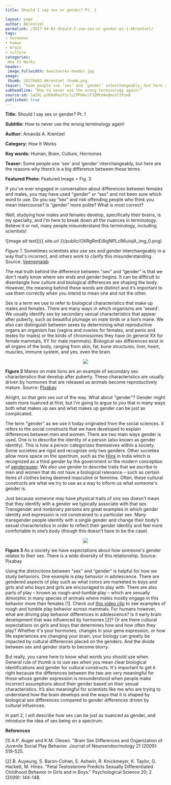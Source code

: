 ```yaml
---
title: Should I say sex or gender? Pt. 1

layout: page
author: AKrentzel
permalink: /2017-04-03-Should-I-use-sex-or-gender-pt-1-AKrentzel/
tags:
- hormones
- human
- brain
- culture
categories:
 How It Works
header:
 image_fullwidth: howitworks-header.jpg
image:
 thumb: 20170402_AKrentzel_thumb.png
teaser: “Some people use ‘sex’ and ‘gender’ interchangeably, but here are the reasons why there’s is a big difference between these terms.”
subheadline: “How to never use the wrong terminology again!”
source-id: 1aZXL_pJKAdReiP1clLCPFHHvlF32MtQ4eQmceltPzv8
published: true
---
```

**Title:** Should I say sex or gender? Pt. 1

**Subtitle:** How to never use the wrong terminology again!

**Author:** Amanda A. Krentzel

**Category:** How It Works

**Key words:** Human, Brain, Culture, Hormones

**Teaser:** Some people use 'sex' and ‘gender’ interchangeably, but here are the reasons why there’s is a big difference between these terms. 

**Featured Photo:** Featured Image = Fig.  3

If you've ever engaged in conversation about differences between females and males, you may have used "gender" or “sex” and not been sure which word to use. Do you say “sex” and risk offending people who think you mean intercourse? Is “gender” more polite? What is most correct?

Well, studying how males and females develop, specifically their brains, is my specialty, and I'm here to break down all the nuances in terminology. Believe it or not, many people misunderstand this terminology, including scientists! 

![image alt text]({{ site.url }}/public/OXRgRmEi8qjNPLcR6uiojA_img_0.png)

*Figure 1.* Sometimes scientists also use sex and gender interchangeably in a way that's incorrect, and others work to clarify this misunderstanding. Source: [Veenemalab](https://twitter.com/veenemalab) 

The real truth behind the difference between "sex" and “gender” is that we don't really know where sex ends and gender begins. It can be difficult to disentangle how culture and biological differences are shaping the body. However, the meaning behind these words are distinct and it’s important to use them correctly when you intend to mean one and not the other.   

Sex is a term we use to refer to biological characteristics that make up males and females. There are many ways in which organisms are 'sexed'. We usually identify sex by secondary sexual characteristics that appear after puberty, such as beautiful plumage on male birds or a lion’s mane. We also can distinguish between sexes by determining what reproductive organs an organism has (vagina and ovaries for females, and penis and testes for males) or the kinds of chromosomes they have (in general XX for female mammals, XY for male mammals). Biological sex differences exist in all organs of the body, ranging from skin, fat, bone structures, liver, heart, muscles, immune system, and yes, even the brain. 

<div style="text-align:center"><img src ="https://pixabay.com/en/lions-animal-male-female-lions-175934/"/></div>

**Figure 2** Manes on male lions are an example of secondary sex characteristics that develop after puberty. These characteristics are usually driven by hormones that are released as animals become reproductively mature. Source: [Pixabay](https://pixabay.com/en/lions-animal-male-female-lions-175934/) 

Alright, so that gets sex out of the way. What about "gender"? Gender might seem more nuanced at first, but I'm going to argue to you that in many ways both what makes up sex and what makes up gender can be just as complicated. 

The term "gender" as we use it today originated from the social sciences. It refers to the social constructs that we have developed to explain differences between men and women. There are two main ways gender is used. One is to describe the identity of a person (also known as gender identity). This is how a person categorizes themselves within a society. Some societies are rigid and recognize only two genders. Other societies allow more space on the spectrum, such as the [Hijra](https://en.wikipedia.org/wiki/Hijra_(South_Asia)) in India which is recognized as a third gender by the government or the modern conception of [genderqueer](https://en.wikipedia.org/wiki/Genderqueer). We also use gender to describe traits that we ascribe to men and women that do not have a biological relevance – such as certain items of clothes being deemed masculine or feminine. Often, these cultural constructs are what we try to use as a way to inform us what someone's gender is. 

Just because someone may have physical traits of one sex doesn't mean that they identify with a gender we typically associate with that sex. Transgender and nonbinary persons are great examples in which gender identity and expression is not constrained to a particular sex. Many transgender people identify with a single gender and change their body’s sexual characteristics in order to reflect their gender identity and feel more comfortable in one’s body (though this doesn’t have to be the case). 

<div style="text-align:center"><img src ="[https://pixabay.com/en/](https://pixabay.com/en/women-men-people-human-gender-149577/)[women-men-people-human-gender-149577](https://pixabay.com/en/women-men-people-human-gender-149577/)[/](https://pixabay.com/en/women-men-people-human-gender-149577/)"/></div>

**Figure 3** As a society we have expectations about how someone's gender relates to their sex. There is a wide diversity of this relationship. Source: Pixabay

Using the distinctions between "sex" and “gender” is helpful for how we study behaviors. One example is play behavior in adolescence. There are gendered aspects of play such as what colors are marketed to boys and girls and who boys and girls are encouraged to play with. There are also parts of play – known as rough-and-tumble play – which are sexually dimorphic in many species of animals where males mostly engage in this behavior more than females [1]. Check out [this video clip](https://youtu.be/DhTi9zvGYp8) to see examples of rough and tumble play behavior across mammals.  For humans however, what are driving play behavior differences in adolescence? Is it early brain development that was influenced by hormones [2]? Or are there cultural expectations on girls and boys that determines how and how often they play? Whether it's your hormones, changes in your gene expression, or how life experiences are changing your brain, your biology can greatly be impacted by cultural differences placed on the genders. And the divide between sex and gender starts to become blurry. 

But really, you came here to know what words you should use when. General rule of thumb is to use sex when you mean clear biological identifications and gender for cultural constructs. It's important to get it right because the differences between the two are very meaningful for those whose gender expression is misunderstood when people make incorrect assumptions about their gender based on their sexual characteristics. It’s also meaningful for scientists like me who are trying to understand how the brain develops and the ways that it is shaped by biological sex differences compared to gender differences driven by cultural influences.

In part 2, I will describe how sex can be just as nuanced as gender, and introduce the idea of sex being on a spectrum. 

**References**

[1] A.P. Auger and K.M. Olesen. "Brain Sex Differences and Organization of Juvenile Social Play Behavior. Journal of Neuroendocrinology 21 (2009): 519-525.

[2] B. Auyeung, S. Baron-Cohen, E. Ashwin, R. Knickmeyer, K. Taylor, G. Hackett, M. Hines. "Fetal Testosterone Predicts Sexually Differentiated Childhood Behavior in Girls and in Boys." Psychological Science 20; 2 (2009): 144-148. 


